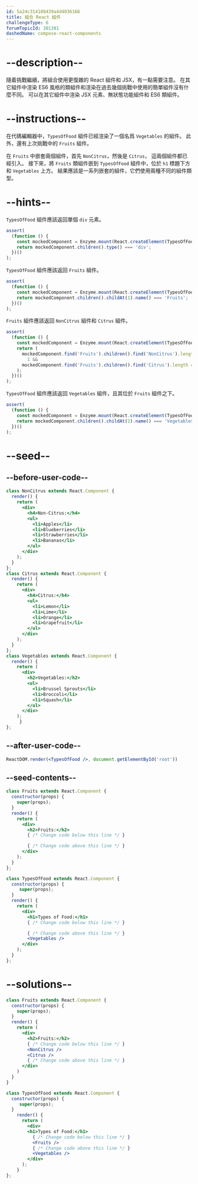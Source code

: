 ```yaml
---
id: 5a24c314108439a4d4036166
title: 組合 React 組件
challengeType: 6
forumTopicId: 301381
dashedName: compose-react-components
---
```


# --description--

隨着挑戰繼續，將組合使用更復雜的 React 組件和 JSX，有一點需要注意。 在其它組件中渲染 ES6 風格的類組件和渲染在過去幾個挑戰中使用的簡單組件沒有什麼不同。 可以在其它組件中渲染 JSX 元素、無狀態功能組件和 ES6 類組件。

# --instructions--

在代碼編輯器中，`TypesOfFood` 組件已經渲染了一個名爲 `Vegetables` 的組件。 此外，還有上次挑戰中的 `Fruits` 組件。

在 `Fruits` 中嵌套兩個組件，首先 `NonCitrus`，然後是 `Citrus`， 這兩個組件都已經引入。 接下來，將 `Fruits` 類組件嵌到 `TypesOfFood` 組件中，位於 `h1` 標題下方和 `Vegetables` 上方。 結果應該是一系列嵌套的組件，它們使用兩種不同的組件類型。

# --hints--

`TypesOfFood` 組件應該返回單個 `div` 元素。

```js
assert(
  (function () {
    const mockedComponent = Enzyme.mount(React.createElement(TypesOfFood));
    return mockedComponent.children().type() === 'div';
  })()
);
```

`TypesOfFood` 組件應該返回 `Fruits` 組件。

```js
assert(
  (function () {
    const mockedComponent = Enzyme.mount(React.createElement(TypesOfFood));
    return mockedComponent.children().childAt(1).name() === 'Fruits';
  })()
);
```

`Fruits` 組件應該返回 `NonCitrus` 組件和 `Citrus` 組件。

```js
assert(
  (function () {
    const mockedComponent = Enzyme.mount(React.createElement(TypesOfFood));
    return (
      mockedComponent.find('Fruits').children().find('NonCitrus').length ===
        1 &&
      mockedComponent.find('Fruits').children().find('Citrus').length === 1
    );
  })()
);
```

`TypesOfFood` 組件應該返回 `Vegetables` 組件，且其位於 `Fruits` 組件之下。

```js
assert(
  (function () {
    const mockedComponent = Enzyme.mount(React.createElement(TypesOfFood));
    return mockedComponent.children().childAt(2).name() === 'Vegetables';
  })()
);
```

# --seed--

## --before-user-code--

```jsx
class NonCitrus extends React.Component {
  render() {
    return (
      <div>
        <h4>Non-Citrus:</h4>
        <ul>
          <li>Apples</li>
          <li>Blueberries</li>
          <li>Strawberries</li>
          <li>Bananas</li>
        </ul>
      </div>
    );
  }
};
class Citrus extends React.Component {
  render() {
    return (
      <div>
        <h4>Citrus:</h4>
        <ul>
          <li>Lemon</li>
          <li>Lime</li>
          <li>Orange</li>
          <li>Grapefruit</li>
        </ul>
      </div>
    );
  }
};
class Vegetables extends React.Component {
  render() {
    return (
      <div>
        <h2>Vegetables:</h2>
        <ul>
          <li>Brussel Sprouts</li>
          <li>Broccoli</li>
          <li>Squash</li>
        </ul>
      </div>
    );
     }
};
```

## --after-user-code--

```jsx
ReactDOM.render(<TypesOfFood />, document.getElementById('root'))
```

## --seed-contents--

```jsx
class Fruits extends React.Component {
  constructor(props) {
    super(props);
  }
  render() {
    return (
      <div>
        <h2>Fruits:</h2>
        { /* Change code below this line */ }

        { /* Change code above this line */ }
      </div>
    );
  }
};

class TypesOfFood extends React.Component {
  constructor(props) {
     super(props);
  }
  render() {
    return (
      <div>
        <h1>Types of Food:</h1>
        { /* Change code below this line */ }

        { /* Change code above this line */ }
        <Vegetables />
      </div>
    );
  }
};
```

# --solutions--

```jsx
class Fruits extends React.Component {
  constructor(props) {
    super(props);
  }
  render() {
    return (
      <div>
        <h2>Fruits:</h2>
        { /* Change code below this line */ }
        <NonCitrus />
        <Citrus />
        { /* Change code above this line */ }
      </div>
    )
  }
}

class TypesOfFood extends React.Component {
  constructor(props) {
     super(props);
  }
    render() {
      return (
        <div>
        <h1>Types of Food:</h1>
          { /* Change code below this line */ }
          <Fruits />
          { /* Change code above this line */ }
          <Vegetables />
        </div>
      );
    }
};
```

